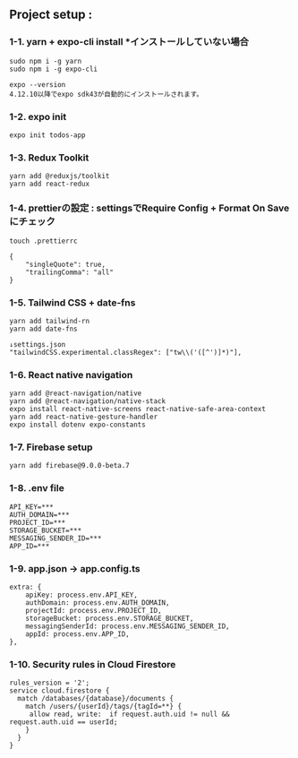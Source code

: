 ## Project setup : 
### 1-1. yarn + expo-cli install *インストールしていない場合
~~~
sudo npm i -g yarn
sudo npm i -g expo-cli
~~~
~~~
expo --version
4.12.10以降でexpo sdk43が自動的にインストールされます。
~~~
### 1-2.  expo init
~~~
expo init todos-app
~~~
### 1-3.  Redux Toolkit
    yarn add @reduxjs/toolkit
    yarn add react-redux
### 1-4.  prettierの設定 : settingsでRequire Config + Format On Saveにチェック
    touch .prettierrc
~~~
{
    "singleQuote": true,
    "trailingComma": "all"
}
~~~  
### 1-5.  Tailwind CSS + date-fns
    yarn add tailwind-rn
    yarn add date-fns
 ~~~
↓settings.json
"tailwindCSS.experimental.classRegex": ["tw\\('([^')]*)"],
~~~
### 1-6.  React native navigation
    yarn add @react-navigation/native
    yarn add @react-navigation/native-stack
    expo install react-native-screens react-native-safe-area-context
    yarn add react-native-gesture-handler
    expo install dotenv expo-constants
### 1-7.  Firebase setup  
~~~
yarn add firebase@9.0.0-beta.7
~~~
### 1-8.  .env file
~~~
API_KEY=***
AUTH_DOMAIN=***
PROJECT_ID=***
STORAGE_BUCKET=***
MESSAGING_SENDER_ID=***
APP_ID=***
~~~ 
### 1-9. app.json -> app.config.ts
~~~
extra: {
    apiKey: process.env.API_KEY,
    authDomain: process.env.AUTH_DOMAIN,
    projectId: process.env.PROJECT_ID,
    storageBucket: process.env.STORAGE_BUCKET,
    messagingSenderId: process.env.MESSAGING_SENDER_ID,
    appId: process.env.APP_ID,
},
~~~
### 1-10. Security rules in Cloud Firestore
~~~
rules_version = '2';
service cloud.firestore {
  match /databases/{database}/documents {
    match /users/{userId}/tags/{tagId=**} {
     allow read, write:  if request.auth.uid != null && request.auth.uid == userId;
    }
  }
}
~~~